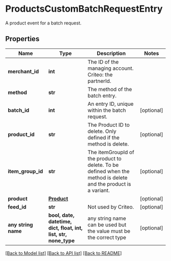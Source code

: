 # ProductsCustomBatchRequestEntry

A product event for a batch request.

## Properties
Name | Type | Description | Notes
------------ | ------------- | ------------- | -------------
**merchant_id** | **int** | The ID of the managing account. Criteo: the partnerId. | 
**method** | **str** | The method of the batch entry. | 
**batch_id** | **int** | An entry ID, unique within the batch request. | [optional] 
**product_id** | **str** | The Product ID to delete. Only defined if the method is delete. | [optional] 
**item_group_id** | **str** | The itemGroupId of the product to delete. To be defined when the method is delete and the product is a variant. | [optional] 
**product** | [**Product**](Product.md) |  | [optional] 
**feed_id** | **str** | Not used by Criteo. | [optional] 
**any string name** | **bool, date, datetime, dict, float, int, list, str, none_type** | any string name can be used but the value must be the correct type | [optional]

[[Back to Model list]](../README.md#documentation-for-models) [[Back to API list]](../README.md#documentation-for-api-endpoints) [[Back to README]](../README.md)


